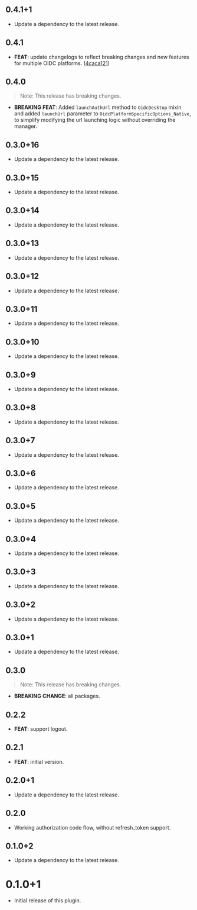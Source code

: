 ## 0.4.1+1

 - Update a dependency to the latest release.

## 0.4.1

 - **FEAT**: update changelogs to reflect breaking changes and new features for multiple OIDC platforms. ([4caca121](https://github.com/Bdaya-Dev/oidc/commit/4caca121f63fd21d71aaffa2730b092fc26a7da5))

## 0.4.0

> Note: This release has breaking changes.

- **BREAKING** **FEAT**: Added `launchAuthUrl` method to `OidcDesktop` mixin and added `launchUrl` parameter to `OidcPlatformSpecificOptions_Native`, to simplify modifying the url launching logic without overriding the manager.

## 0.3.0+16

 - Update a dependency to the latest release.

## 0.3.0+15

 - Update a dependency to the latest release.

## 0.3.0+14

 - Update a dependency to the latest release.

## 0.3.0+13

 - Update a dependency to the latest release.

## 0.3.0+12

 - Update a dependency to the latest release.

## 0.3.0+11

 - Update a dependency to the latest release.

## 0.3.0+10

 - Update a dependency to the latest release.

## 0.3.0+9

 - Update a dependency to the latest release.

## 0.3.0+8

 - Update a dependency to the latest release.

## 0.3.0+7

 - Update a dependency to the latest release.

## 0.3.0+6

 - Update a dependency to the latest release.

## 0.3.0+5

 - Update a dependency to the latest release.

## 0.3.0+4

 - Update a dependency to the latest release.

## 0.3.0+3

 - Update a dependency to the latest release.

## 0.3.0+2

 - Update a dependency to the latest release.

## 0.3.0+1

 - Update a dependency to the latest release.

## 0.3.0

> Note: This release has breaking changes.

 - **BREAKING** **CHANGE**: all packages.

## 0.2.2

 - **FEAT**: support logout.

## 0.2.1

 - **FEAT**: initial version.

## 0.2.0+1

 - Update a dependency to the latest release.

## 0.2.0

 - Working authorization code flow, without refresh_token support.

## 0.1.0+2

 - Update a dependency to the latest release.

# 0.1.0+1

- Initial release of this plugin.